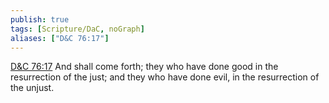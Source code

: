 ```yaml
---
publish: true
tags: [Scripture/DaC, noGraph]
aliases: ["D&C 76:17"]
---
```

[D&C 76:17](https://churchofjesuschrist.org/study/scriptures/dc-testament/dc/76?lang=eng&id=p17#p17) And shall come forth; they who have done good in the resurrection of the just; and they who have done evil, in the resurrection of the unjust.
